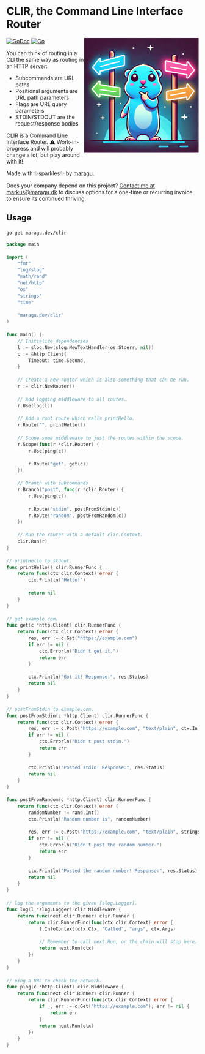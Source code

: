 # CLIR, the Command Line Interface Router

<img src="logo.jpg" alt="CLIR logo" width="300" align="right"/>

[![GoDoc](https://pkg.go.dev/badge/maragu.dev/clir)](https://pkg.go.dev/maragu.dev/clir)
[![Go](https://github.com/maragudk/clir/actions/workflows/ci.yml/badge.svg)](https://github.com/maragudk/clir/actions/workflows/ci.yml)

You can think of routing in a CLI the same way as routing in an HTTP server:
- Subcommands are URL paths
- Positional arguments are URL path parameters
- Flags are URL query parameters
- STDIN/STDOUT are the request/response bodies

CLIR is a Command Line Interface Router. ⚠️ Work-in-progress and will probably change a lot, but play around with it!

Made with ✨sparkles✨ by [maragu](https://www.maragu.dev/).

Does your company depend on this project? [Contact me at markus@maragu.dk](mailto:markus@maragu.dk?Subject=Supporting%20your%20project) to discuss options for a one-time or recurring invoice to ensure its continued thriving.

## Usage

```shell
go get maragu.dev/clir
```

```go
package main

import (
	"fmt"
	"log/slog"
	"math/rand"
	"net/http"
	"os"
	"strings"
	"time"

	"maragu.dev/clir"
)

func main() {
	// Initialize dependencies
	l := slog.New(slog.NewTextHandler(os.Stderr, nil))
	c := &http.Client{
		Timeout: time.Second,
	}

	// Create a new router which is also something that can be run.
	r := clir.NewRouter()

	// Add logging middleware to all routes.
	r.Use(log(l))

	// Add a root route which calls printHello.
	r.Route("", printHello())

	// Scope some middleware to just the routes within the scope.
	r.Scope(func(r *clir.Router) {
		r.Use(ping(c))

		r.Route("get", get(c))
	})

	// Branch with subcommands
	r.Branch("post", func(r *clir.Router) {
		r.Use(ping(c))

		r.Route("stdin", postFromStdin(c))
		r.Route("random", postFromRandom(c))
	})

	// Run the router with a default clir.Context.
	clir.Run(r)
}

// printHello to stdout.
func printHello() clir.RunnerFunc {
	return func(ctx clir.Context) error {
		ctx.Println("Hello!")

		return nil
	}
}

// get example.com.
func get(c *http.Client) clir.RunnerFunc {
	return func(ctx clir.Context) error {
		res, err := c.Get("https://example.com")
		if err != nil {
			ctx.Errorln("Didn't get it.")
			return err
		}

		ctx.Println("Got it! Response:", res.Status)
		return nil
	}
}

// postFromStdin to example.com.
func postFromStdin(c *http.Client) clir.RunnerFunc {
	return func(ctx clir.Context) error {
		res, err := c.Post("https://example.com", "text/plain", ctx.In)
		if err != nil {
			ctx.Errorln("Didn't post stdin.")
			return err
		}

		ctx.Println("Posted stdin! Response:", res.Status)
		return nil
	}
}

func postFromRandom(c *http.Client) clir.RunnerFunc {
	return func(ctx clir.Context) error {
		randomNumber := rand.Int()
		ctx.Println("Random number is", randomNumber)

		res, err := c.Post("https://example.com", "text/plain", strings.NewReader(fmt.Sprint(randomNumber)))
		if err != nil {
			ctx.Errorln("Didn't post the random number.")
			return err
		}

		ctx.Println("Posted the random number! Response:", res.Status)
		return nil
	}
}

// log the arguments to the given [slog.Logger].
func log(l *slog.Logger) clir.Middleware {
	return func(next clir.Runner) clir.Runner {
		return clir.RunnerFunc(func(ctx clir.Context) error {
			l.InfoContext(ctx.Ctx, "Called", "args", ctx.Args)

			// Remember to call next.Run, or the chain will stop here.
			return next.Run(ctx)
		})
	}
}

// ping a URL to check the network.
func ping(c *http.Client) clir.Middleware {
	return func(next clir.Runner) clir.Runner {
		return clir.RunnerFunc(func(ctx clir.Context) error {
			if _, err := c.Get("https://example.com"); err != nil {
				return err
			}
			return next.Run(ctx)
		})
	}
}
```
